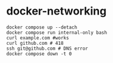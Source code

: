 # docker-networking

```shell
docker compose up --detach
docker compose run internal-only bash
curl example.com #works
curl github.com # 418
ssh git@github.com # DNS error
docker compose down -t 0
```
